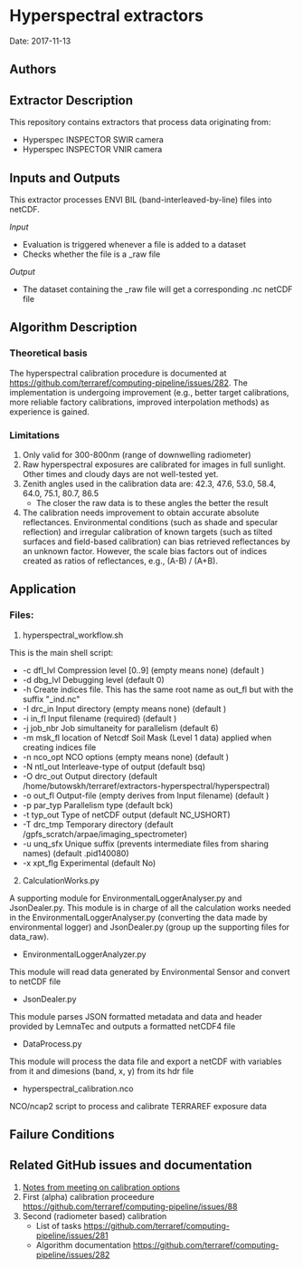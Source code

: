 # Hyperspectral extractors


Date: 2017-11-13

## Authors


## Extractor Description 

This repository contains extractors that process data originating from:
- Hyperspec INSPECTOR SWIR camera
- Hyperspec INSPECTOR VNIR camera

## Inputs and Outputs 


This extractor processes ENVI BIL (band-interleaved-by-line) files into netCDF. 

_Input_

  - Evaluation is triggered whenever a file is added to a dataset
  - Checks whether the file is a _raw file
  
_Output_

  - The dataset containing the _raw file will get a corresponding .nc netCDF file


## Algorithm Description

### Theoretical basis 

The hyperspectral calibration procedure is documented at https://github.com/terraref/computing-pipeline/issues/282. The implementation is undergoing improvement (e.g., better target calibrations, more reliable factory calibrations, improved interpolation methods) as experience is gained.

### Limitations 

1. Only valid for 300-800nm (range of downwelling radiometer)
2. Raw hyperspectral exposures are calibrated for images in full sunlight. Other times and cloudy days are not well-tested yet. 
3. Zenith angles used in the calibration data are: 42.3, 47.6, 53.0, 58.4, 64.0, 75.1, 80.7, 86.5
   * The closer the raw data is to these angles the better the result  
4. The calibration needs improvement to obtain accurate absolute reflectances. Environmental conditions (such as shade and specular reflection) and irregular calibration of known targets (such as tilted surfaces and field-based calibration) can bias retrieved reflectances by an unknown factor. However, the scale bias factors out of indices created as ratios of reflectances, e.g., (A-B) / (A+B).

## Application 

### Files:

1. hyperspectral_workflow.sh

This is the main shell script:

- -c dfl_lvl  Compression level [0..9] (empty means none) (default )
- -d dbg_lvl  Debugging level (default 0)
- -h          Create indices file. This has the same root name as out_fl but with the suffix "_ind.nc"    
- -I drc_in   Input directory (empty means none) (default )
- -i in_fl    Input filename (required) (default )
- -j job_nbr  Job simultaneity for parallelism (default 6)
- -m msk_fl   location of Netcdf Soil Mask (Level 1 data) applied when creating indices file
- -n nco_opt  NCO options (empty means none) (default )
- -N ntl_out  Interleave-type of output (default bsq)
- -O drc_out  Output directory (default /home/butowskh/terraref/extractors-hyperspectral/hyperspectral)
- -o out_fl   Output-file (empty derives from Input filename) (default )
- -p par_typ  Parallelism type (default bck)
- -t typ_out  Type of netCDF output (default NC_USHORT)
- -T drc_tmp  Temporary directory (default /gpfs_scratch/arpae/imaging_spectrometer)
- -u unq_sfx  Unique suffix (prevents intermediate files from sharing names) (default .pid140080)
- -x xpt_flg  Experimental (default No)


2. CalculationWorks.py

A supporting module for EnvironmentalLoggerAnalyser.py and JsonDealer.py.
This module is in charge of all the calculation works needed in the
EnvironmentalLoggerAnalyser.py (converting the data made by environmental logger)
and JsonDealer.py (group up the supporting files for data_raw).

* EnvironmentalLoggerAnalyzer.py

This module will read data generated by Environmental Sensor and convert to netCDF file

* JsonDealer.py

This module parses JSON formatted metadata and data and header provided by LemnaTec and outputs a formatted netCDF4 file

* DataProcess.py

This module will process the data file and export a netCDF with variables 
from it and dimesions (band, x, y) from its hdr file

* hyperspectral_calibration.nco

NCO/ncap2 script to process and calibrate TERRAREF exposure data

## Failure Conditions

## Related GitHub issues and documentation

1. [Notes from meeting on calibration options](https://docs.google.com/document/d/e/2PACX-1vRKArTMn0aU90KoFKe-HCYMuFubcW_WLUZsFCWCT2rENhitzf00tLktYm6EG2DIB3X5rSRD1A1DOZhL/pub)
2. First (alpha) calibration proceedure https://github.com/terraref/computing-pipeline/issues/88
3. Second (radiometer based) calibration 
   * List of tasks https://github.com/terraref/computing-pipeline/issues/281 
   * Algorithm documentation https://github.com/terraref/computing-pipeline/issues/282
